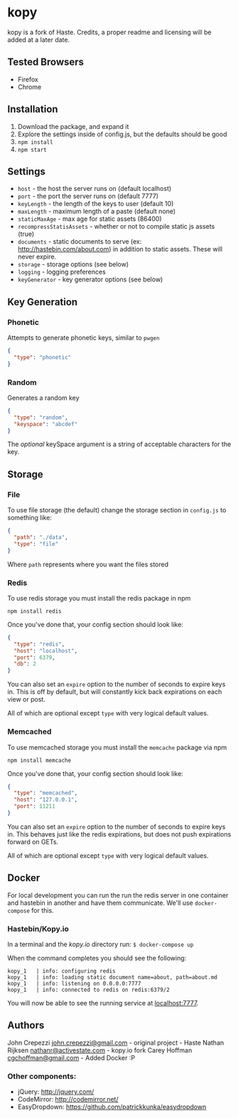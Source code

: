 # kopy

kopy is a fork of Haste. Credits, a proper readme and licensing will be added at a later date.

## Tested Browsers

* Firefox
* Chrome

## Installation

1.  Download the package, and expand it
2.  Explore the settings inside of config.js, but the defaults should be good
3.  `npm install`
4.  `npm start`

## Settings

* `host` - the host the server runs on (default localhost)
* `port` - the port the server runs on (default 7777)
* `keyLength` - the length of the keys to user (default 10)
* `maxLength` - maximum length of a paste (default none)
* `staticMaxAge` - max age for static assets (86400)
* `recompressStatisAssets` - whether or not to compile static js assets (true)
* `documents` - static documents to serve (ex: http://hastebin.com/about.com)
  in addition to static assets.  These will never expire.
* `storage` - storage options (see below)
* `logging` - logging preferences
* `keyGenerator` - key generator options (see below)

## Key Generation

### Phonetic

Attempts to generate phonetic keys, similar to `pwgen`

``` json
{
  "type": "phonetic"
}
```

### Random

Generates a random key

``` json
{
  "type": "random",
  "keyspace": "abcdef"
}
```

The _optional_ keySpace argument is a string of acceptable characters
for the key.

## Storage

### File

To use file storage (the default) change the storage section in `config.js` to
something like:

``` json
{
  "path": "./data",
  "type": "file"
}
```

Where `path` represents where you want the files stored

### Redis

To use redis storage you must install the redis package in npm

`npm install redis`

Once you've done that, your config section should look like:

``` json
{
  "type": "redis",
  "host": "localhost",
  "port": 6379,
  "db": 2
}
```

You can also set an `expire` option to the number of seconds to expire keys in.
This is off by default, but will constantly kick back expirations on each view
or post.

All of which are optional except `type` with very logical default values.

### Memcached

To use memcached storage you must install the `memcache` package via npm

`npm install memcache`

Once you've done that, your config section should look like:

``` json
{
  "type": "memcached",
  "host": "127.0.0.1",
  "port": 11211
}
```

You can also set an `expire` option to the number of seconds to expire keys in.
This behaves just like the redis expirations, but does not push expirations
forward on GETs.

All of which are optional except `type` with very logical default values.

## Docker

For local development you can run the run the redis server in one container and
hastebin in another and have them communicate.  We'll use `docker-compose` for this.

### Hastebin/Kopy.io
In a terminal and the *kopy.io* directory run:
`$ docker-compose up`

When the command completes you should see the following:
```
kopy_1   | info: configuring redis
kopy_1   | info: loading static document name=about, path=about.md
kopy_1   | info: listening on 0.0.0.0:7777
kopy_1   | info: connected to redis on redis:6379/2
```
You will now be able to see the running service at [localhost:7777](localhost:7777).

## Authors

John Crepezzi <john.crepezzi@gmail.com> - original project - Haste
Nathan Rijksen <nathanr@activestate.com> - kopy.io fork
Carey Hoffman <cgchoffman@gmail.com> - Added Docker :P

### Other components:

* jQuery: http://jquery.com/
* CodeMirror: http://codemirror.net/
* EasyDropdown: https://github.com/patrickkunka/easydropdown
